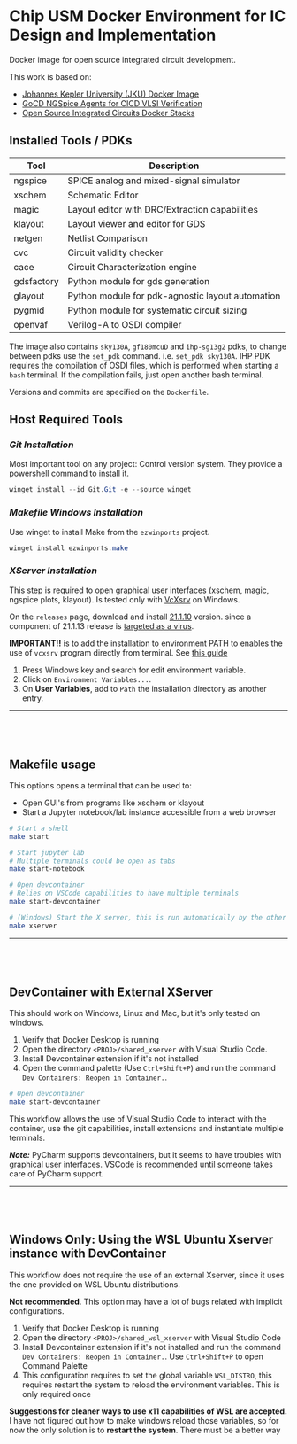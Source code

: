 # Chip USM Docker Environment for IC Design and Implementation

Docker image for open source integrated circuit development.

This work is based on:

- [Johannes Kepler University (JKU) Docker Image](https://github.com/iic-jku/IIC-OSIC-TOOLS/tree/main)
- [GoCD NGSpice Agents for CICD VLSI Verification](https://github.com/akiles-esta-usado/bouquet-basic-ngspice)
- [Open Source Integrated Circuits Docker Stacks](https://github.com/ChipUSM/osic-stacks)

## Installed Tools / PDKs

| **Tool** | **Description** |
|--|--|
| ngspice    | SPICE analog and mixed-signal simulator          |
| xschem     | Schematic Editor                                 |
| magic      | Layout editor with DRC/Extraction capabilities   |
| klayout    | Layout viewer and editor for GDS                 |
| netgen     | Netlist Comparison                               |
| cvc        | Circuit validity checker                         |
| cace       | Circuit Characterization engine                  |
| gdsfactory | Python module for gds generation                 |
| glayout    | Python module for pdk-agnostic layout automation |
| pygmid     | Python module for systematic circuit sizing      |
| openvaf    | Verilog-A to OSDI compiler                       |

The image also contains `sky130A`, `gf180mcuD` and `ihp-sg13g2` pdks, to change between pdks use the `set_pdk` command. i.e. `set_pdk sky130A`. IHP PDK requires the compilation of OSDI files, which is performed when starting a `bash` terminal. If the compilation fails, just open another bash terminal.

Versions and commits are specified on the `Dockerfile`.

## Host Required Tools

### ***Git Installation***

Most important tool on any project: Control version system. They provide a powershell command to install it.

~~~powershell
winget install --id Git.Git -e --source winget
~~~

### ***Makefile Windows Installation***

Use winget to install Make from the `ezwinports` project.

~~~powershell
winget install ezwinports.make
~~~

### ***XServer Installation***

This step is required to open graphical user interfaces (xschem, magic, ngspice plots, klayout).
Is tested only with [VcXsrv](https://github.com/marchaesen/vcxsrv) on Windows.

On the `releases` page, download and install [21.1.10](https://github.com/marchaesen/vcxsrv/releases/tag/21.1.10) version. since a component of 21.1.13 release is [targeted as a virus](https://github.com/marchaesen/vcxsrv/issues/26).

**IMPORTANT!!** is to add the installation to environment PATH to enables the use of `vcxsrv` program directly from terminal.
See [this guide](https://docs.oracle.com/cd/E83411_01/OREAD/creating-and-modifying-environment-variables-on-windows.htm#OREAD158)

1. Press Windows key and search for edit environment variable.
2. Click on `Environment Variables...`.
3. On **User Variables**, add to `Path` the installation directory as another entry.

-------------
$~$
-------------

## Makefile usage

This options opens a terminal that can be used to:

- Open GUI's from programs like xschem or klayout
- Start a Jupyter notebook/lab instance accessible from a web browser

~~~bash
# Start a shell
make start

# Start jupyter lab
# Multiple terminals could be open as tabs
make start-notebook

# Open devcontainer
# Relies on VSCode capabilities to have multiple terminals
make start-devcontainer

# (Windows) Start the X server, this is run automatically by the other commands
make xserver
~~~

-------------
$~$
-------------

## DevContainer with External XServer

This should work on Windows, Linux and Mac, but it's only tested on windows.

1. Verify that Docker Desktop is running
1. Open the directory `<PROJ>/shared_xserver` with Visual Studio Code.
1. Install Devcontainer extension if it's not installed
1. Open the command palette (Use `Ctrl+Shift+P`) and run the command `Dev Containers: Reopen in Container.`.


~~~bash
# Open devcontainer
make start-devcontainer
~~~


This workflow allows the use of Visual Studio Code to interact with the container, use the git capabilities, install extensions and instantiate multiple terminals.

***Note:*** PyCharm supports devcontainers, but it seems to have troubles with graphical user interfaces. VSCode is recommended until someone takes care of PyCharm support.

-------------
$~$
-------------

## Windows Only: Using the WSL Ubuntu Xserver instance with DevContainer

This workflow does not require the use of an external Xserver, since it uses the one provided on WSL Ubuntu distributions.

**Not recommended**. This option may have a lot of bugs related with implicit configurations.

1. Verify that Docker Desktop is running
2. Open the directory `<PROJ>/shared_wsl_xserver` with Visual Studio Code
3. Install Devcontainer extension if it's not installed and run the command `Dev Containers: Reopen in Container.`. Use `Ctrl+Shift+P` to open Command Palette
4. This configuration requires to set the global variable `WSL_DISTRO`, this requires restart the system to reload the environment variables. This is only required once

**Suggestions for cleaner ways to use x11 capabilities of WSL are accepted.**
I have not figured out how to make windows reload those variables, so for now the only solution is to **restart the system**. There must be a better way
